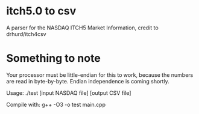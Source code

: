 itch5.0 to csv
========

A parser for the NASDAQ ITCH5 Market Information, credit to drhurd/itch4csv



Something to note
====
Your processor must be little-endian for this to work, because the numbers are read in byte-by-byte.  Endian independence is coming shortly.



Usage: ./test [input NASDAQ file] [output CSV file]

Compile with: g++ -O3 -o test main.cpp